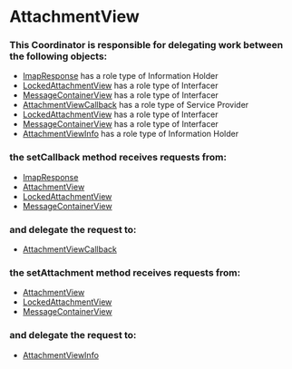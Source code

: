 # AttachmentView
### This Coordinator is responsible for delegating work between the following objects: 
* [ImapResponse](../InformationHolders/ImapResponse.md) has a role type of Information Holder
* [LockedAttachmentView](../Interfacers/LockedAttachmentView.md) has a role type of Interfacer
* [MessageContainerView](../Interfacers/MessageContainerView.md) has a role type of Interfacer
* [AttachmentViewCallback](../ServiceProviders/AttachmentViewCallback.md) has a role type of Service Provider
* [LockedAttachmentView](../Interfacers/LockedAttachmentView.md) has a role type of Interfacer
* [MessageContainerView](../Interfacers/MessageContainerView.md) has a role type of Interfacer
* [AttachmentViewInfo](../InformationHolders/AttachmentViewInfo.md) has a role type of Information Holder
### the setCallback method receives requests from:
* [ImapResponse](../InformationHolders/ImapResponse.md) 
* [AttachmentView](../Coordinators/AttachmentView.md) 
* [LockedAttachmentView](../Interfacers/LockedAttachmentView.md) 
* [MessageContainerView](../Interfacers/MessageContainerView.md) 
### and delegate the request to: 
* [AttachmentViewCallback](../ServiceProviders/AttachmentViewCallback.md) 


### the setAttachment method receives requests from:
* [AttachmentView](../Coordinators/AttachmentView.md) 
* [LockedAttachmentView](../Interfacers/LockedAttachmentView.md) 
* [MessageContainerView](../Interfacers/MessageContainerView.md) 
### and delegate the request to: 
* [AttachmentViewInfo](../InformationHolders/AttachmentViewInfo.md) 


